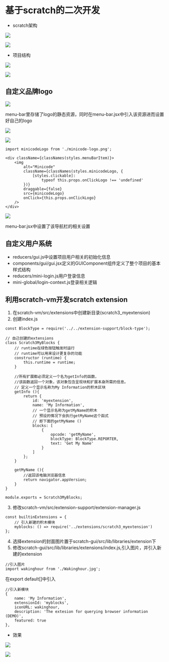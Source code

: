# 基于scratch的二次开发
- scratch架构  
  
![](img/scratch架构.png)    

![](img/flow.png)

- 项目结构

![](img/scratch项目结构.png)  

![](img/项目结构.png)

## 自定义品牌logo
![](img/品牌logo.png)  

menu-bar里存储了logo的静态资源，同时在menu-bar.jsx中引入该资源进而设置好自己的logo  

![](img/mylogo.png)  

![](img/logo引入.png)  

```
import minicodeLogo from './minicode-logo.png';

<div className={classNames(styles.menuBarItem)}>
    <img
        alt="Minicode"
        className={classNames(styles.minicodeLogo, {
            [styles.clickable]:
                typeof this.props.onClickLogo !== 'undefined'
        })}
        draggable={false}
        src={minicodeLogo}
        onClick={this.props.onClickLogo}
    />
</div>
```

![](img/menu-bar.png)  

menu-bar.jsx中设置了该导航栏的相关设置

## 自定义用户系统
- reducers/gui.js中设置项目用户相关的初始化信息
- components/gui/gui.jsx定义的GUIComponent组件定义了整个项目的基本样式结构
- reducers/mini-login.js用户登录信息
- mini-global/login-context.js登录相关逻辑

## 利用scratch-vm开发scratch extension
1. 在scratch-vm/src/extensions中创建新目录(scratch3_myextension)
2. 创建index.js
```
const BlockType = require('../../extension-support/block-type');

// 自己创建的extensions
class Scratch3MyBlocks {
    // runtime在绿色按钮触发时运行
    // runtime可以用来设计更复杂的功能
    constructor (runtime) {
        this.runtime = runtime;
    }

    //所有扩展都必须定义一个名为getInfo的函数，
    //该函数返回一个对象，该对象包含呈现块和扩展本身所需的信息。
    // 定义一个显示名称为My Information的积木区块
    getInfo (){
        return {
            id: 'myextension',
            name: 'My Information',
            // 一个显示名称为getMyName的积木
            // 预设的情况下会执行getMyName这个函式
            // 即下面的getMyName ()
            blocks: [
                {
                    opcode: 'getMyName',
                    blockType: BlockType.REPORTER,
                    text: 'Get My Name'
                }
            ]
        };
    }

    getMyName (){
        //返回该电脑浏览器信息
        return navigator.appVersion;
    }
}

module.exports = Scratch3MyBlocks;

```

3. 修改scratch-vm/src/extension-support/extension-manager.js  

```
const builtinExtensions = {
    // 引入新建的积木模块
    myblocks: () => require('../extensions/scratch3_myextension')
};
```

4. 选择extension的封面图片置于scratch-gui/src/lib/libraries/extension下
5. 修改scratch-gui/src/lib/libraries/extensions/index.js,引入图片，并引入新建的extension

```
//引入图片
import wakinghour from './Wakinghour.jpg';
```
在export default[]中引入
```
//引入新模块
{
    name: 'My Information',
    extensionId: 'myblocks',
    iconURL: wakinghour,
    description: 'The extesion for querying browser information (DEMO)',
    featured: true
},
```
- 效果

![](img/myextension.png)  

![](img/myextension效果.png)